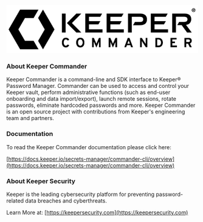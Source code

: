![Keeper Commander](https://raw.githubusercontent.com/Keeper-Security/Commander/master/keepercommander/images/commander-black.png)

### About Keeper Commander
Keeper Commander is a command-line and SDK interface to Keeper® Password Manager. Commander can be used to access and control your Keeper vault, perform administrative functions (such as end-user onboarding and data import/export), launch remote sessions, rotate passwords, eliminate hardcoded passwords and more. Keeper Commander is an open source project with contributions from Keeper's engineering team and partners.

### Documentation 
To read the Keeper Commander documentation please click here:

[https://docs.keeper.io/secrets-manager/commander-cli/overview](https://docs.keeper.io/secrets-manager/commander-cli/overview)

### About Keeper Security
Keeper is the leading cybersecurity platform for preventing password-related data breaches and cyberthreats.

Learn More at:
[https://keepersecurity.com](https://keepersecurity.com)

